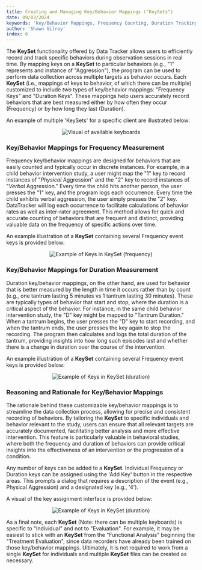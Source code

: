 ```yaml
---
title: Creating and Managing Key/Behavior Mappings ("KeySets")
date: 09/03/2024
keywords: 'Key/Behavior Mappings, Frequency Counting, Duration Tracking'
author: 'Shawn Gilroy'
index: 6
---
```


The **KeySet** functionality offered by Data Tracker allows users to efficiently record and track specific behaviors during observation sessions in real time. By mapping keys on a **KeySet** to particular behaviors (e.g., "1" represents and instance of "Aggression"), the program can be used to perform data collection across multiple targets as behavior occurs. Each **KeySet** (i.e., mappings of keys to behavior, of which there can be multiple) customized to include _two_ types of key/behavior mappings: "Frequency Keys" and "Duration Keys". These mappings help users accurately record behaviors that are best measured either by how often they occur (Frequency) or by how long they last (Duration).

An example of multiple 'KeySets' for a specific client are illustrated below:

<div align="center" width="100%">
    <img src="/docs/keyboards_ui.png" alt="Visual of available keyboards"/>
</div>

### Key/Behavior Mappings for Frequency Measurement

Frequency key/behavior mappings are designed for behaviors that are easily counted and typically occur in discrete instances. For example, in a child behavior intervention study, a user might map the "1" key to record instances of "_Physical_ Aggression" and the "2" key to record instances of "_Verbal_ Aggression." Every time the child hits another person, the user presses the "1" key, and the program logs each occurrence. Every time the child exhibits verbal aggression, the user simply presses the "2" key. DataTracker will log each occurrence to facilitate calculations of behavior rates as well as inter-rater agreement. This method allows for quick and accurate counting of behaviors that are frequent and distinct, providing valuable data on the frequency of specific actions over time.

An example illustration of a **KeySet** containing several Frequency event keys is provided below:

<div align="center" width="100%">
    <img src="/docs/keys_frequency.png" alt="Example of Keys in KeySet (frequency)"/>
</div>

### Key/Behavior Mappings for Duration Measurement

Duration key/behavior mappings, on the other hand, are used for behavior that is better measured by the length in time it occurs rather than by count (e.g., one tantrum lasting 5 minutes vs 1 tantrum lasting 30 minutes). These are typically types of behavior that start and stop, where the duration is a critical aspect of the behavior. For instance, in the same child behavior intervention study, the "D" key might be mapped to "Tantrum Duration." When a tantrum begins, the user presses the "D" key to start recording, and when the tantrum ends, the user presses the key again to stop the recording. The program then calculates and logs the total duration of the tantrum, providing insights into how long such episodes last and whether there is a change in duration over the course of the intervention.

An example illustration of a **KeySet** containing several Frequency event keys is provided below:

<div align="center" width="100%">
    <img src="/docs/keys_duration.png" alt="Example of Keys in KeySet (duration)"/>
</div>

### Reasoning and Rationale for Key/Behavior Mappings

The rationale behind these customizable key/behavior mappings is to streamline the data collection process, allowing for precise and consistent recording of behaviors. By tailoring the **KeySet** to specific individuals and behavior relevant to the study, users can ensure that all relevant targets are accurately documented, facilitating better analysis and more effective intervention. This feature is particularly valuable in behavioral studies, where both the frequency and duration of behaviors can provide critical insights into the effectiveness of an intervention or the progression of a condition.

Any number of keys can be added to a **KeySet**. Individual Frequency or Duration keys can be assigned using the 'Add Key' button in the respective areas. This prompts a dialog that requires a description of the event (e.g., Physical Aggression) and a designated key (e.g., '4').

A visual of the key assignment interface is provided below:

<div align="center" width="100%">
    <img src="/docs/keys_dialog.png" alt="Example of Keys in KeySet (duration)"/>
</div>

As a final note, each **KeySet** (Note: there can be multiple keyboards) is specific to "Individual" and not to "Evaluation". For example, it may be easiest to stick with an **KeySet** from the "Functional Analysis" beginning the "Treatment Evaluation", since data recorders have already been trained on those key/behavior mappings. Ultimately, it is not required to work from a single **KeySet** for individuals and multiple **KeySet** files can be created as necessary.
